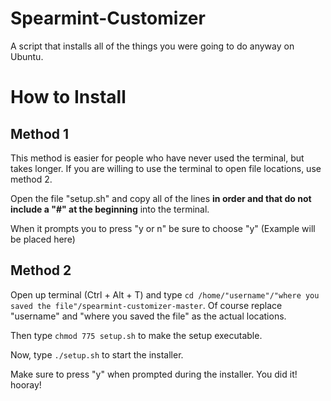 # Spearmint-Customizer
A script that installs all of the things you were going to do anyway on Ubuntu.

# How to Install
## Method 1
This method is easier for people who have never used the terminal, but takes longer. If you are willing to use the terminal to open file locations, use method 2.

Open the file "setup.sh" and copy all of the lines **in order and that do not include a "#" at the beginning** into the terminal.

When it prompts you to press "y or n" be sure to choose "y"
(Example will be placed here)
## Method 2
Open up terminal (Ctrl + Alt + T) and type `cd /home/"username"/"where you saved the file"/spearmint-customizer-master`.
Of course replace "username" and "where you saved the file" as the actual locations.

Then type `chmod 775 setup.sh` to make the setup executable.

Now, type `./setup.sh` to start the installer.

Make sure to press "y" when prompted during the installer.
You did it! hooray!
